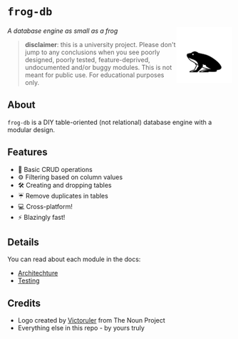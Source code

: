 # `frog-db`

<img align="right" width="125" height="125" src="./img/logo.svg">

_A database engine as small as a frog_

> **disclaimer**: this is a university project. Please don't jump to any conclusions when you see
> poorly designed, poorly tested, feature-deprived, undocumented and/or buggy modules.
> This is not meant for public use. For educational purposes only.

## About

`frog-db` is a DIY table-oriented (not relational) database engine with a modular design.

## Features

- :floppy_disk: Basic CRUD operations
- :gear: Filtering based on column values
- :hammer_and_wrench: Creating and dropping tables
- :umbrella: Remove duplicates in tables
- :computer: Cross-platform!
- :zap: Blazingly fast!

## Details

You can read about each module in the docs:

- [Architechture](./docs/architecture.md)
- [Testing](./docs/testing.md)

## Credits

- Logo created by [Victoruler](https://thenounproject.com/victorulerz/) from The Noun Project
- Everything else in this repo - by yours truly
